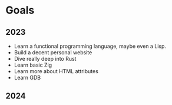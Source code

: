 # Goals
## 2023
- Learn a functional programming language, maybe even a Lisp.
- Build a decent personal website
- Dive really deep into Rust
- Learn basic Zig
- Learn more about HTML attributes
- Learn GDB
## 2024
